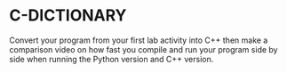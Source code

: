 # C-DICTIONARY
Convert your program from your first lab activity into C++ then make a comparison video on how fast you compile and run your program side by side when running the Python version and C++ version.
